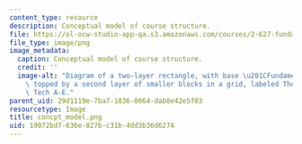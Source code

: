 ```yaml
---
content_type: resource
description: Conceptual model of course structure.
file: https://ol-ocw-studio-app-qa.s3.amazonaws.com/courses/2-627-fundamentals-of-photovoltaics-fall-2013/19072bd7636e827bc31b4dd3b36d6274_concpt_model.png
file_type: image/png
image_metadata:
  caption: Conceptual model of course structure.
  credit: ''
  image-alt: "Diagram of a two-layer rectangle, with base \u201CFundamentals\u201D\
    \ topped by a second layer of smaller blocks in a grid, labeled Themes 1-6 and\
    \ Tech A-E."
parent_uid: 29d1119e-7ba7-1836-0064-dab8e42e5f03
resourcetype: Image
title: concpt_model.png
uid: 19072bd7-636e-827b-c31b-4dd3b36d6274
---
```


